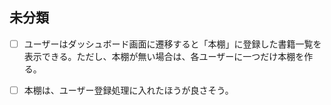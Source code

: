 

## 未分類

- [ ] ユーザーはダッシュボード画面に遷移すると「本棚」に登録した書籍一覧を表示できる。ただし、本棚が無い場合は、各ユーザーに一つだけ本棚を作る。

- [ ] 本棚は、ユーザー登録処理に入れたほうが良さそう。

